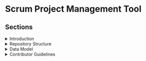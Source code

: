 # Scrum Project Management Tool 

## Sections

<details>
  <summary>Introduction</summary>

## Introduction

Welcome to the Scrum Project Management Tool, an efficient and robust platform designed to streamline the management of Scrum-based projects. This tool provides an organized structure for managing users, projects, backlogs, user stories, tasks, sprints, and issues, ensuring that your team's workflow is smooth and effective.

### Key Features

- **User Management:** Keep track of users, their roles, and their associations with various elements of the project.
- **Project Tracking:** Manage multiple projects, each with its own set of user stories, tasks, and backlog items.
- **Backlog Management:** Organize and prioritize backlog items to ensure that the most critical tasks are addressed first.
- **User Stories:** Create, assign, and track user stories, complete with detailed descriptions, tags, attachments, and statuses.
- **Task Management:** Break down user stories into manageable tasks, assign them to team members, and track their progress.
- **Sprint Planning:** Organize work into sprints, with clearly defined start and end dates, to maintain a consistent and focused workflow.
- **Issue Tracking:** Identify, categorize, and prioritize issues, ensuring that any obstacles to project progress are swiftly addressed.

### Why Use This Tool?

Managing Scrum projects can be challenging, especially as teams grow and projects become more complex. This tool provides a centralized platform for all your project management needs, allowing you to:

- **Improve Collaboration:** By providing a shared space for all project-related information, this tool enhances team collaboration and communication.
- **Increase Transparency:** With clear visibility into each aspect of the project, team members and stakeholders can easily stay informed about progress and challenges.
- **Boost Productivity:** By organizing work into sprints and managing tasks and issues effectively, your team can maintain a steady and productive workflow.
- **Ensure Accountability:** Assigning tasks and user stories to specific team members ensures that everyone knows their responsibilities and deadlines.

This Scrum Project Management Tool is designed to help you achieve your project goals efficiently, keeping your team organized and focused on delivering high-quality results.

</details>

<details>
  <summary>Repository Structure</summary>

  ## Repository Structure

This organization contains three repositories:

1. **Scrum-Project-Management-Tool**: This repository contains the backend of the project, handling all server-side operations, data management, and API endpoints.
2. **Frontend-Scrum-Project-Management-Tool**: This repository contains the frontend of the project, providing a user-friendly interface for interacting with the tool.
3. **.github**: This repository includes configuration files, workflows, issue templates, and other GitHub-specific settings that enhance collaboration and project management within the organization.

### Maintain this folder structure on your local machine:

```
Scrum-Project-Management-Tool/
├── Scrum-Project-Management-Tool/
│   ├── Dockerfile
│   ├── src/
│   ├── package.json
│   ├── ...
├── Frontend-Scrum-Project-Management-Tool/
│   ├── Dockerfile
│   ├── src/
│   ├── package.json
│   ├── ...
├── docker-compose.yml
```
  
</details>

<details>
  <summary>Data Model</summary>
  
  ## [Data Model](https://app.eraser.io/workspace/R5oEkooQ06f92gM4qVXJ?origin=share) 

This document provides an in-depth description of the data model for a Scrum Project Management Tool. The model includes several entities: user, project, backlog, sprint, userStory, task, and issue. Each entity and the relationships between them are detailed below.

## Entities
### User
Represents a user within the system.

| Field | Type | Description |
| ----- | ----- | ----- |
| _id | objectId | Primary key, unique identifier |
| username | string | User's username |
| email | string | User's email |
| password | string | User's password |
| projectsId | string | ID of the projects the user is part of |
| refreshToken | string | Token for refreshing authentication |
### Project
Represents a project within the system.

| Field | Type | Description |
| ----- | ----- | ----- |
| _id | objectId | Primary key, unique identifier |
| assignees | string | ID of users assigned to the project |
| title | string | Title of the project |
| description | string | Description of the project |
| visibility | string | Visibility status of the project |
| backlogId | string | ID of the backlog associated with the project |
| sprintsId | string | ID of the sprints associated with the project |
| issuesId | string | ID of the issues associated with the project |
### Backlog
Represents a backlog within a project.

| Field | Type | Description |
| ----- | ----- | ----- |
| _id | objectId | Primary key, unique identifier |
| userStoriesId | string | ID of user stories in the backlog |
### Sprint
Represents a sprint within a project.

| Field | Type | Description |
| ----- | ----- | ----- |
| _id | objectId | Primary key, unique identifier |
| name | string | Name of the sprint |
| startDate | Date | Start date of the sprint |
| endDate | Date | End date of the sprint |
| userStoriesId | string | ID of user stories in the sprint |
### User Story
Represents a user story within a sprint or backlog.

| Field | Type | Description |
| ----- | ----- | ----- |
| _id | objectId | Primary key, unique identifier |
| subject | string | Subject of the user story |
| tag | string | Tag for categorizing the user story |
| description | string | Description of the user story |
| attatchement | string | Attachment related to the user story |
| status | string | Status of the user story |
| assignees | string | ID of users assigned to the user story |
| tasksId | string | ID of tasks related to the user story |
### Task
Represents a task within a user story.

| Field | Type | Description |
| ----- | ----- | ----- |
| _id | objectId | Primary key, unique identifier |
| subject | string | Subject of the task |
| status | string | Status of the task |
| assignee | string | ID of the user assigned to the task |
### Issue
Represents an issue within a project.

| Field | Type | Description |
| ----- | ----- | ----- |
| _id | objectId | Primary key, unique identifier |
| subject | string | Subject of the issue |
| description | string | Description of the issue |
| tag | string | Tag for categorizing the issue |
| attachement | string | Attachment related to the issue |
| status | string | Status of the issue |
| assignee | string | ID of user assigned to the issue |
| type | string | Type of the issue (e.g., bug, enhancement) |
| severity | string | Severity level of the issue |
| priority | string | Priority level of the issue |
## Relationships
### User - Project
A user can be part of multiple projects.

- `user.projectsId`  > `project._id` 
### Project - Assignees
Multiple users can be assigned to a single project.

- `project.assignees`  > `user._id` 
### Project - Backlog
A project can have one backlog.

- `project.backlogId`  > `backlog._id` 
### Project - Sprints
A project can have multiple sprints.

- `project.sprintsId`  > `sprint._id` 
### Project - Issues
A project can have multiple issues.

- `project.issuesId`  > `issue._id` 
### Backlog - User Stories
A backlog can contain multiple user stories.

- `backlog.userStoriesId`  > `userStory._id` 
### Sprint - User Stories
A sprint can contain multiple user stories.

- `sprint.userStoriesId`  > `userStory._id` 
### User Story - Assignees
Multiple users can be assigned to a single user story.

- `userStory.assignees`  > `user._id` 
### User Story - Tasks
A user story can contain multiple tasks.

- `userStory.tasksId`  > `task._id` 
### Task - Assignee
A task is assigned to a single user.

- `task.assignee`  > `user._id` 
### Issue - Assignees
Multiple users can be assigned to a single issue.

- `issue.assignees`  > `user._id` 

  
</details>

<details>
  <summary>Contributor Guidelines</summary>
  
  ## Contributors Guidelines

  We have two main repositories: one for the frontend and one for the backend. Below are detailed guidelines to help you get started with contributing to each repository.

---

### Frontend Repository: Frontend-Scrum-Project-Management-Tool

#### Technologies Used
- React.js

#### Getting Started

1. **Fork the Repository**
   - Navigate to the [Frontend-Scrum-Project-Management-Tool](#) repository.
   - Click the "Fork" button at the top right corner.

2. **Clone the Forked Repository**
   ```sh
   git clone https://github.com/your-username/Frontend-Scrum-Project-Management-Tool.git
   cd Frontend-Scrum-Project-Management-Tool
   ```

3. **Install Dependencies**
   ```sh
   npm install
   ```

4. **Start the Development Server**
   ```sh
   npm run dev
   ```

5. **Create a Branch**
   ```sh
   git checkout -b feature/your-feature-name
   ```

#### Making Changes

- Make your changes in the code.
- Ensure the code follows the project's coding standards.
- Test your changes thoroughly.

#### Committing and Pushing Changes

1. **Commit Your Changes**
   ```sh
   git add .
   git commit -m "Add feature: your feature description"
   ```

2. **Push to Your Fork**
   ```sh
   git push origin feature/your-feature-name
   ```

#### Creating a Pull Request

1. **Navigate to Your Fork**
   - Go to your fork on GitHub.
   - Click the "New Pull Request" button.

2. **Describe Your Changes**
   - Provide a clear and detailed description of the changes you have made.

3. **Submit the Pull Request**
   - Submit the pull request for review.

#### Code Style Guidelines

- Follow the React style guide.
- Ensure your code is linted and formatted according to the project's settings.

#### Reporting Issues

- If you encounter any issues, please report them on the [issue tracker](#) with a detailed description.

---

### Backend Repository: Scrum-Project-Management-Tool

#### Technologies Used
- Express
- Node.js
- MongoDB

#### Getting Started

1. **Fork the Repository**
   - Navigate to the [Scrum-Project-Management-Tool](#) repository.
   - Click the "Fork" button at the top right corner.

2. **Clone the Forked Repository**
   ```sh
   git clone https://github.com/your-username/Scrum-Project-Management-Tool.git
   cd Scrum-Project-Management-Tool
   ```

3. **Install Dependencies**
   ```sh
   npm install
   ```

4. **Set Up Environment Variables**
   - Create a `.env` file in the root directory.
   - Add the necessary environment variables (e.g., MongoDB URI, PORT).

5. **Start the Development Server**
   ```sh
   npm run dev
   ```

6. **Create a Branch**
   ```sh
   git checkout -b feature/your-feature-name
   ```

#### Making Changes

- Make your changes in the code.
- Ensure the code follows the project's coding standards.
- Test your changes thoroughly.

#### Committing and Pushing Changes

1. **Commit Your Changes**
   ```sh
   git add .
   git commit -m "Add feature: your feature description"
   ```

2. **Push to Your Fork**
   ```sh
   git push origin feature/your-feature-name
   ```

#### Creating a Pull Request

1. **Navigate to Your Fork**
   - Go to your fork on GitHub.
   - Click the "New Pull Request" button.

2. **Describe Your Changes**
   - Provide a clear and detailed description of the changes you have made.

3. **Submit the Pull Request**
   - Submit the pull request for review.

#### Code Style Guidelines

- Follow the Node.js and Express best practices.
- Ensure your code is linted and formatted according to the project's settings.

#### Reporting Issues

- If you encounter any issues, please report them on the [issue tracker](#) with a detailed description.


  
  
  
</details>


